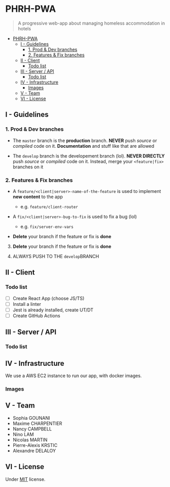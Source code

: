 # PHRH-PWA

> A progressive web-app about managing homeless accommodation in hotels

- [PHRH-PWA](#phrh-pwa)
  - [I - Guidelines](#i---guidelines)
    - [1. Prod & Dev branches](#1-prod--dev-branches)
    - [2. Features & Fix branches](#2-features--fix-branches)
  - [II - Client](#ii---client)
    - [Todo list](#todo-list)
  - [III - Server / API](#iii---server--api)
    - [Todo list](#todo-list-1)
  - [IV - Infrastructure](#iv---infrastructure)
    - [Images](#images)
  - [V - Team](#v---team)
  - [VI - License](#vi---license)

## I - Guidelines

### 1. Prod & Dev branches

- The `master` branch is the **production** branch. **NEVER** push *source* or *compiled* code on it. **Documentation** and stuff like that are allowed

- The `develop` branch is the developement branch (lol). **NEVER DIRECTLY** push *source* or *compiled* code on it. Instead, merge your `<feature|fix>` branches on it

### 2. Features & Fix branches

- A `feature/<client|server>-name-of-the-feature` is used to implement **new content** to the app
  - e.g. `feature/client-router`

- A `fix/<client|server>-bug-to-fix` is used to fix a bug (lol)
  - e.g. `fix/server-env-vars`

- **Delete** your branch if the feature or fix is **done**
 
3. **Delete** your branch if the feature or fix is **done**

4. ALWAYS PUSH TO THE `develop`BRANCH 

## II - Client

### Todo list

- [ ] Create React App (choose JS/TS)
- [ ] Install a linter
- [ ] Jest is already installed, create UT/DT
- [ ] Create GitHub Actions

## III - Server / API

### Todo list

## IV - Infrastructure

We use a AWS EC2 instance to run our app, with docker images.

### Images


## V - Team

- Sophia GOUNANI
- Maxime CHARPENTIER 
- Nancy CAMPBELL
- Nino LAM
- Nicolas MARTIN
- Pierre-Alexis KRSTIC
- Alexandre DELALOY


## VI - License

Under [MIT](https://github.com/blyndusk/PHRH-PWA/blob/master/LICENSE) license.
